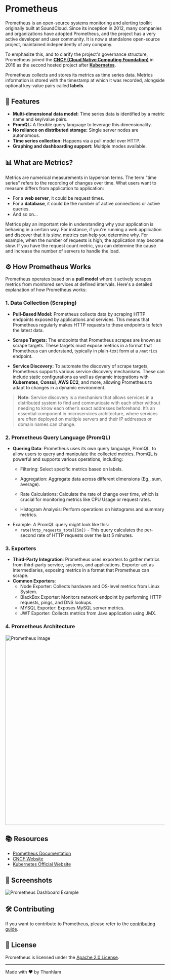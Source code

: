 # Prometheus



Prometheus is an open-source systems monitoring and alerting toolkit originally built at SoundCloud. Since its inception in 2012, many companies and organizations have adopted Prometheus, and the project has a very active developer and user community. It is now a standalone open-source project, maintained independently of any company.

To emphasize this, and to clarify the project's governance structure, Prometheus joined the [**CNCF (Cloud Native Computing Foundation)**](https://www.cncf.io/) in 2016 as the second hosted project after [**Kubernetes**](https://kubernetes.io/).

Prometheus collects and stores its metrics as time series data. Metrics information is stored with the timestamp at which it was recorded, alongside optional key-value pairs called **labels**.

## 🚀 Features

- **Multi-dimensional data model:** Time series data is identified by a metric name and key/value pairs.
- **PromQL:** A flexible query language to leverage this dimensionality.
- **No reliance on distributed storage:** Single server nodes are autonomous.
- **Time series collection:** Happens via a pull model over HTTP.
- **Graphing and dashboarding support:** Multiple modes available.

## 📊 What are Metrics?

Metrics are numerical measurements in layperson terms. The term "time series" refers to the recording of changes over time. What users want to measure differs from application to application:

- For a **web server**, it could be request times.
- For a **database**, it could be the number of active connections or active queries.
- And so on...

Metrics play an important role in understanding why your application is behaving in a certain way. For instance, if you're running a web application and discover that it is slow, metrics can help you determine why. For example, when the number of requests is high, the application may become slow. If you have the request count metric, you can determine the cause and increase the number of servers to handle the load.

## ⚙️ How Prometheus Works

Prometheus operates based on a **pull model** where it actively scrapes metrics from monitored services at defined intervals. Here's a detailed explanation of how Prometheus works:

### 1. Data Collection (Scraping)

- **Pull-Based Model:** Prometheus collects data by scraping HTTP endpoints exposed by applications and services. This means that Prometheus regularly makes HTTP requests to these endpoints to fetch the latest data.

- **Scrape Targets:** The endpoints that Prometheus scrapes are known as scrape targets. These targets must expose metrics in a format that Prometheus can understand, typically in plain-text form at a `/metrics` endpoint.

- **Service Discovery:** To automate the discovery of scrape targets, Prometheus supports various service discovery mechanisms. These can include static configurations as well as dynamic integrations with **Kubernetes**, **Consul**, **AWS EC2**, and more, allowing Prometheus to adapt to changes in a dynamic environment.

> **Note:** Service discovery is a mechanism that allows services in a distributed system to find and communicate with each other without needing to know each other’s exact addresses beforehand. It’s an essential component in microservices architecture, where services are often deployed on multiple servers and their IP addresses or domain names can change.

### 2. Prometheus Query Language (PromQL)

- **Quering Data**: Prometheus uses its own query language, PromQL, to allow users to query and manipulate the collected metrics. PromQL is powerful and supports various operations, including:
    - Filtering: Select specific metrics based on labels.
    - Aggregation: Aggregate data across different dimensions (Eg., sum, average).
    - Rate Calculations: Calculate the rate of change over time, which is crucial for monitoring metrics like CPU Usage or request rates.

    - Histogram Analysis: Perform operations on histograms and summary metrics.
- Example. A PromQL query might look like this:
    - `rate(http_requests_total[5m])` - This query calculates the per-second rate of HTTP requests over the last 5 minutes.

### 3. Exporters
- **Third-Party Integration**: Prometheus uses exporters to gather metrics from third-party service, systems, and applications. Exporter act as intermediaries, exposing metrics in a format that Prometheus can scrape.    
-   **Common Exporters**:
    -   Node Exporter: Collects hardware and OS-level metrics from Linux System.
    -   BlackBox Exporter: Monitors network endpoint by performing HTTP requests, pings, and DNS lookups.
    -   MYSQL Exporter: Exposes MySQL server metrics.
    -   JWT Exporter: Collects metrics from Java application using JMX.
  


### 4. Prometheus Architecture

<img alt = "Prometheus Image" align = "center" src = "https://blogger.googleusercontent.com/img/a/AVvXsEgwArAOVS97bSEigr455fuk6Qo9aY_c5grLdRq4sKYhXBhlBy_M56yaHnPT8nhe2OdW76wbvCsN3bWUcN8ZwVwGyd6NBQT5I8HrCWtZYBLp7Dq4JuNBHdzu-I6NNboZZXoxoW6I5MOecYurC_WcCncNy-8tppSC1sSl-NKcjBGayXLwWfpN7Rahh2ukdb6A" width = "600">





## 📚 Resources

- [Prometheus Documentation](https://prometheus.io/docs/introduction/overview/)
- [CNCF Website](https://www.cncf.io/)
- [Kubernetes Official Website](https://kubernetes.io/)

## 📸 Screenshots

![Prometheus Dashboard Example](https://prometheus.io/assets/screenshots/20220602/graph-page.png)

## 🛠️ Contributing

If you want to contribute to Prometheus, please refer to the [contributing guide](https://github.com/prometheus/prometheus/blob/main/CONTRIBUTING.md).

## 📄 License

Prometheus is licensed under the [Apache 2.0 License](https://github.com/prometheus/prometheus/blob/main/LICENSE).

---

Made with ❤️ by Thanhlam
